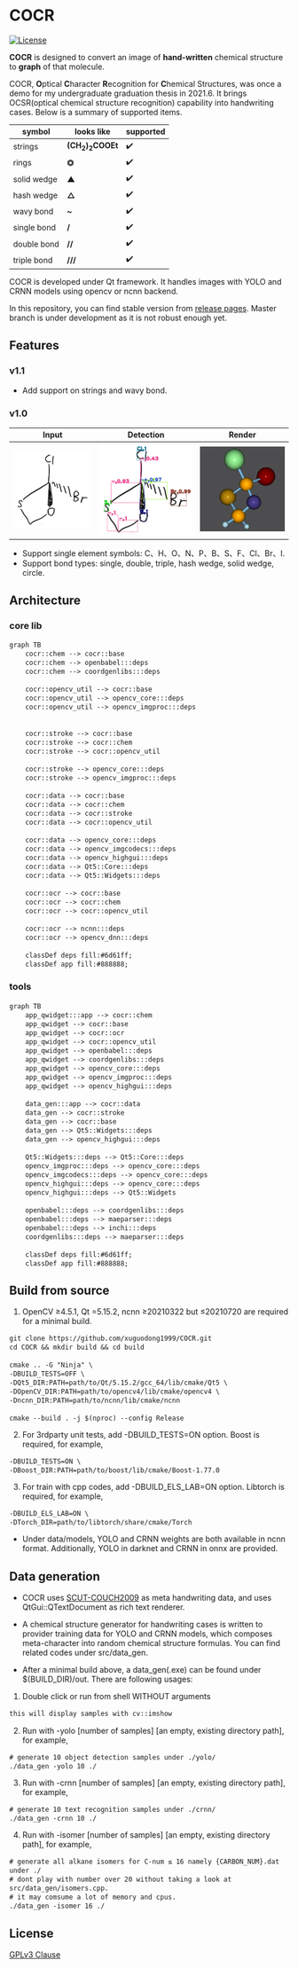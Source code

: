 # COCR

[![License](https://img.shields.io/badge/License-GPLv3-blue.svg)](./LICENSE.md)

**COCR** is designed to convert an image of **hand-written** chemical structure to **graph** of that molecule.

COCR, **O**ptical **C**haracter **R**ecognition for **C**hemical Structures, was once a demo for my undergraduate
graduation thesis in 2021.6. It brings OCSR(optical chemical structure recognition) capability into handwriting cases.
Below is a summary of supported items.

|symbol|looks like|supported|
|---|---|---|
|strings|**(CH<sub>2</sub>)<sub>2</sub>COOEt**|✔️|
|rings|**⏣**|✔️|
|solid wedge|**▲**|✔️|
|hash wedge|**△**|✔️|
|wavy bond|**~**|✔️|
|single bond|**/**|✔️|
|double bond|**//**|✔️|
|triple bond|**///**|✔️|

COCR is developed under Qt framework. It handles images with YOLO and CRNN models using opencv or ncnn backend.

In this repository, you can find stable version from [release pages](https://github.com/xuguodong1999/COCR/tags). Master
branch is under development as it is not robust enough yet.

## Features

### v1.1

* Add support on strings and wavy bond.

### v1.0

|Input|Detection|Render|
|---|---|---|
|![png](./assets/img/origin.png)|![png](./assets/img/soso17.png)|![png](./assets/img/stick-and-ball.png)|

* Support single element symbols: C、H、O、N、P、B、S、F、Cl、Br、I.
* Support bond types: single, double, triple, hash wedge, solid wedge, circle.

## Architecture

### core lib

```mermaid
graph TB
    cocr::chem --> cocr::base
    cocr::chem --> openbabel:::deps
    cocr::chem --> coordgenlibs:::deps
    
    cocr::opencv_util --> cocr::base
    cocr::opencv_util --> opencv_core:::deps
    cocr::opencv_util --> opencv_imgproc:::deps
    
    
    cocr::stroke --> cocr::base
    cocr::stroke --> cocr::chem
    cocr::stroke --> cocr::opencv_util
    
    cocr::stroke --> opencv_core:::deps
    cocr::stroke --> opencv_imgproc:::deps
   
    cocr::data --> cocr::base
    cocr::data --> cocr::chem
    cocr::data --> cocr::stroke
    cocr::data --> cocr::opencv_util
    
    cocr::data --> opencv_core:::deps
    cocr::data --> opencv_imgcodecs:::deps
    cocr::data --> opencv_highgui:::deps
    cocr::data --> Qt5::Core:::deps
    cocr::data --> Qt5::Widgets:::deps
   
    cocr::ocr --> cocr::base
    cocr::ocr --> cocr::chem
    cocr::ocr --> cocr::opencv_util
    
    cocr::ocr --> ncnn:::deps
    cocr::ocr --> opencv_dnn:::deps
    
    classDef deps fill:#6d61ff;
    classDef app fill:#888888;
```

### tools

```mermaid
graph TB
    app_qwidget:::app --> cocr::chem
    app_qwidget --> cocr::base
    app_qwidget --> cocr::ocr
    app_qwidget --> cocr::opencv_util
    app_qwidget --> openbabel:::deps
    app_qwidget --> coordgenlibs:::deps
    app_qwidget --> opencv_core:::deps
    app_qwidget --> opencv_imgproc:::deps
    app_qwidget --> opencv_highgui:::deps
    
    data_gen:::app --> cocr::data
    data_gen --> cocr::stroke
    data_gen --> cocr::base
    data_gen --> Qt5::Widgets:::deps
    data_gen --> opencv_highgui:::deps
    
    Qt5::Widgets:::deps --> Qt5::Core:::deps
    opencv_imgproc:::deps --> opencv_core:::deps
    opencv_imgcodecs:::deps --> opencv_core:::deps
    opencv_highgui:::deps --> opencv_core:::deps
    opencv_highgui:::deps --> Qt5::Widgets
    
    openbabel:::deps --> coordgenlibs:::deps
    openbabel:::deps --> maeparser:::deps
    openbabel:::deps --> inchi:::deps
    coordgenlibs:::deps --> maeparser:::deps
    
    classDef deps fill:#6d61ff;
    classDef app fill:#888888;
```

## Build from source

1. OpenCV ≥4.5.1, Qt =5.15.2, ncnn ≥20210322 but ≤20210720 are required for a minimal build.

```shell
git clone https://github.com/xuguodong1999/COCR.git
cd COCR && mkdir build && cd build

cmake .. -G "Ninja" \
-DBUILD_TESTS=OFF \
-DQt5_DIR:PATH=path/to/Qt/5.15.2/gcc_64/lib/cmake/Qt5 \
-DOpenCV_DIR:PATH=path/to/opencv4/lib/cmake/opencv4 \
-Dncnn_DIR:PATH=path/to/ncnn/lib/cmake/ncnn

cmake --build . -j $(nproc) --config Release
```

2. For 3rdparty unit tests, add -DBUILD_TESTS=ON option. Boost is required, for example,

```shell
-DBUILD_TESTS=ON \
-DBoost_DIR:PATH=path/to/boost/lib/cmake/Boost-1.77.0
```

3. For train with cpp codes, add -DBUILD_ELS_LAB=ON option. Libtorch is required, for example,

```shell
-DBUILD_ELS_LAB=ON \
-DTorch_DIR=path/to/libtorch/share/cmake/Torch
```

* Under data/models, YOLO and CRNN weights are both available in ncnn format. Additionally, YOLO in darknet and CRNN in
  onnx are provided.

## Data generation

* COCR uses [SCUT-COUCH2009](https://www.hcii-lab.net/data/scutcouch/CN/couch.html) as meta handwriting data, and uses
  QtGui::QTextDocument as rich text renderer.

* A chemical structure generator for handwriting cases is written to provider training data for YOLO and CRNN models,
  which composes meta-character into random chemical structure formulas. You can find related codes under src/data_gen.

* After a minimal build above, a data_gen(.exe) can be found under $(BUILD_DIR)/out. There are following usages:

1. Double click or run from shell WITHOUT arguments

```txt
this will display samples with cv::imshow
```

2. Run with -yolo [number of samples] [an empty, existing directory path], for example,

```shell
# generate 10 object detection samples under ./yolo/
./data_gen -yolo 10 ./
```

3. Run with -crnn [number of samples] [an empty, existing directory path], for example,

```shell
# generate 10 text recognition samples under ./crnn/
./data_gen -crnn 10 ./
```

4. Run with -isomer [number of samples] [an empty, existing directory path], for example,

```shell
# generate all alkane isomers for C-num ≤ 16 namely {CARBON_NUM}.dat under ./
# dont play with number over 20 without taking a look at src/data_gen/isomers.cpp.
# it may comsume a lot of memory and cpus.
./data_gen -isomer 16 ./
```

## License

[GPLv3 Clause](./LICENSE.md)
